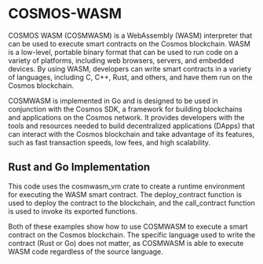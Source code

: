 # COSMOS-WASM

COSMOS WASM (COSMWASM) is a WebAssembly (WASM) interpreter that can be used to execute smart contracts on the Cosmos blockchain. WASM is a low-level, portable binary format that can be used to run code on a variety of platforms, including web browsers, servers, and embedded devices. By using WASM, developers can write smart contracts in a variety of languages, including C, C++, Rust, and others, and have them run on the Cosmos blockchain.

COSMWASM is implemented in Go and is designed to be used in conjunction with the Cosmos SDK, a framework for building blockchains and applications on the Cosmos network. It provides developers with the tools and resources needed to build decentralized applications (DApps) that can interact with the Cosmos blockchain and take advantage of its features, such as fast transaction speeds, low fees, and high scalability.


## Rust and Go Implementation

This code uses the cosmwasm_vm crate to create a runtime environment for executing the WASM smart contract. The deploy_contract function is used to deploy the contract to the blockchain, and the call_contract function is used to invoke its exported functions.

Both of these examples show how to use COSMWASM to execute a smart contract on the Cosmos blockchain. The specific language used to write the contract (Rust or Go) does not matter, as COSMWASM is able to execute WASM code regardless of the source language.
